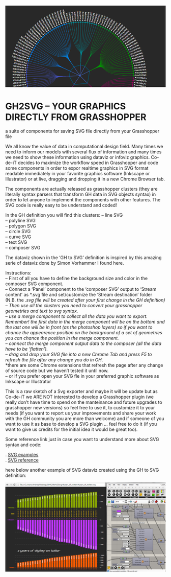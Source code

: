 ![cover](https://raw.githubusercontent.com/Co-de-iT/GH2SVG/master/media/GH-to-SVG.png)
# GH2SVG  – YOUR GRAPHICS DIRECTLY FROM GRASSHOPPER
a suite of components for saving SVG file directly from your Grasshopper file
  
We all know the value of data in computational design field. Many times we need to inform our models with several flux of information and many times we need to show these information using dataviz or infoviz graphics. Co-de-iT decides to maximize the workflow speed in Grasshopper and code some components in order to expor realtime graphics in SVG format readable immediately in your favorite graphics software (Inkscape or Illustrator) or at live, dragging and dropping it in a new Chrome Browser tab.
  
  
The components are actually released as grasshopper clusters (they are literally syntax parsers that transform GH data in SVG objects syntax) in order to let anyone to implement the components with other features. The SVG code is really easy to be understand and coded!
  
In the GH definition you will find this clusters:
– line SVG  
– polyline SVG  
– polygon SVG  
– circle SVG  
– curve SVG  
– text SVG  
– composer SVG  
  
The dataviz shown in the ‘GH to SVG’ definition is inspired by this amazing serie of dataviz done by Simon Vorhammer I found here.
  
Instructions:  
– First of all you have to define the background size and color in the composer SVG component.  
– Connect a ‘Panel’ component to the ‘composer SVG’ output to ‘Stream content’ as *.svg file and set/customize the ‘Stream destination’ folder  
     (N.B. the *.svg file will be created after your first change in the GH definition)  
– Then use all the clusters you need to convert your grasshopper geometries and text to svg syntax.  
– use a merge component to collect all the data you want to export. Remember! the first data in the merge component will be on the bottom and the last one will be in front (as the photoshop layers) so if you want to chance the appearence position on the background of a set of geometries you can chance the position in the merge component.  
– connect the merge component output data to the composer (all the data have to be ‘flatten’).  
– drag and drop your SVG file into a new Chrome Tab and press F5 to refresh the file after any change you do in GH*.  
     *there are some Chrome extensions that refresh the page after any change of source code but we haven’t tested it until now.  
– or if you prefer open your SVG fle in your preferred graphic software as Inkscape or Illustrator  
  
This is a raw sketch of a Svg exporter and maybe it will be update but as Co-de-iT we ARE NOT interested to develop a Grasshopper plugin (we really don’t have time to spend on the manteinance and future upgrades to grasshopper new versions) so feel free to use it, to customize it to your needs (if you want to report us your improvements and share your work with the GH community you are more than welcome) and if someone of you want to use it as base to develop a SVG plugin … feel free to do it (if you want to give us credits for the initial idea it would be great too).
  
Some reference link just in case you want to understand more about SVG syntax and code:
  
. [SVG examples](http://www.w3schools.com/svg/svg_examples.asp)  
. [SVG reference](http://www.w3schools.com/svg/svg_reference.asp)  
  
  
here below another example of SVG dataviz created using the GH to SVG definition:
  
![sample graph](https://raw.githubusercontent.com/Co-de-iT/GH2SVG/master/media/Screenshot_4.png)

